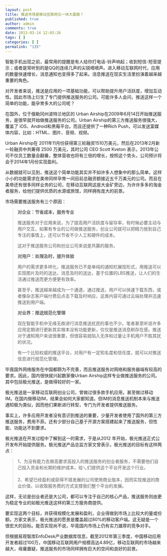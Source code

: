 ```yaml
---
layout: post
title: 推送市场是移动互联网又一块大蛋糕？
published: true
author: admin
comments: true
date: 2013-03-14 12:03:26
tags: [ ]
categories: [ ]
permalink: "135"
---
```

智能手机出现之前，最常用的提醒是有人给你打电话-铃声响起；收到短信-短音提示；或者是常听到的是QQ的连续几声的尖锐嘀嘀声。进入移动互联网时代，应用的数量快速增长，消息通知也变得多了起来。消息推送在现实生活里扮演着越来越重要的角色。

对开发者来说，推送是应用的一项基础功能，可以帮助提升用户活跃度，增加互动性。因此市场上衍生了专门提供推送服务的公司。可能许多人会问，推送这样一个简单的功能，能孕育多大的公司呢？

在国外，位于俄勒冈州波特兰地区的 Urban Airship在2009年6月14日开始推送服务，是很早就开始做推送服务的公司。Urban Airship的第三方推送服务很强大，覆盖了 iOS、Android和黑莓平台。而且还提供了一种Rich Push，可以发送富媒体内容，比如：HTML、图片、音频、视频。


  


Urban Airship在 2011年11月份获得第三轮融资1510万美元，然后在2013年2月新一轮融资中共筹得 2500 万美元，其时公司 CEO Scott Kveton 表示，2013年公司不仅员工数量会翻番，整体营收也将有三倍的增长，按照这个势头，公司预计将会于2014年1月份实现盈利。

从数据就可以见到，推送这个简单功能其实并不如许多人想象中的那么简单。这样小小的功能需求在美帝同样孕育一间目前总融资额接近五千万美元的公司。而且在美帝还有很多同样业务的公司，在移动互联网这座大金矿旁边，为许许多多的淘金者服务，给他们提供优质的水源或旅馆，同样拥有庞大的前景。

市场需要推送服务有三个原因：

> **对企业：节省成本，服务专业**
> 
> 推送服务对于应用来说，为了提高用户活跃度与留存率，有时候必要主动与用户交互，如果有专业的公司做推送服务，创业公司就可以把精力放到自己专注的事情上，还可以节省不少人工和硬件的成本。
> 
> 这对于推送服务公司和创业公司来说是共赢的服务。
> 
> **对用户：处理及时，提升体验**
> 
> 用户的需求更多样化，推送服务已不是单纯的通知栏展现形式，用推送可以实现图片及时的送达，消息及时的送达，基于位置的LBS推送，让人们的生活通过推送而更方便更有效率。
> 
> 甚至乎，推送越来越成为一个通道，通过推送，用户可以快速下载东西，或者像杂志客户端付费后点击下载及时响应，这类内容可通过云端处理并迅速推送到用户端。
> 
> **对业界：推送规范化管理**
> 
> 现在智能手机中无缘无故进行消息推送扰民的事也不少。笔者甚至听说许多应用定期进行更新其实根本没有功能更新，仅仅是推送消息刷存在感。推送对于通知用户来说很重要，但很容易就陷入无序和过量让手机用户不胜其扰的状况。
> 
> 有一个比较权威的推送平台，对用户有一定知名度和信任度，就可以对推送信息进行规范化管理。

毕竟国外网络服务在中国都颇为不完善，而且推送服务对网络和服务器端有较高的要求。因此，国内很快就兴起数家像Urban Airship这样专业做推送服务的公司。其中包括极光推送，是做得较好的一家。


  


极光推送是一家移动互联网创业公司，曾做过很多款手机应用，甚至做过移动IM。在国内做移动IM，结果会如何大家都知道。但IM的消息推送机制本来与推送通知极为类似，因而他们果断进行转型，专门为开发者提供推送服务。

事实上，许多应用开发者没有意识到推送的重要，少量开发者使用了国外的第三方推送服务，费用不菲。还有少部分自己基于开源方案搭建起来了推送服务，但性能、功能达不到要求。

极光推送在开发过程中了解到这一的需求，于是从2012 年开始，极光推送正式公开发布开始提供服务。极光推送产品总监方家文曾表示，极光推送的目标有这样两点：

> 1、为没有能力去做高要求高投入的推送服务的创业者服务，不需要他们自己投入资金和长期的维护成本，给乀们提供这个平台开发这个行业。
> 
> 2、希望已经盈利或获得不错发展的公司使用商业版本，因而实现推送的商业价值，以收取服务费的方式支撑我们整个平台的发展。

这样，无论是创业者还是大公司，都可以专注于自己的核心产品，推送服务则由更为稳定专业的如极光推送这样的第三方服务商提供。

要实现这两个目标，并获得规模化发展和盈利，企业得做到市场上比较大的量或份额。方家文表示，极光推送的愿景是覆盖超过80%的移动客户端。这无疑是一个很宏大的目标。能否实现尚不说，毕竟国内市场上仍有实力雄厚的竞争对手。

但根据易观智库EnfoDesk产业数据库信息，截至2012年第三季度，中国移动应用开发者超过100万，中国移动互联网用户规模高达4.89亿，移动互联网的市场越来越大，毋庸置疑，推送服务的市场同样拥有巨大的空间和良好的前景。